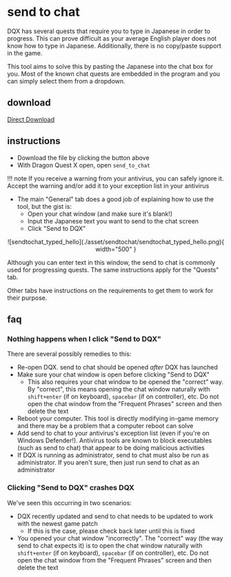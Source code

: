 # send to chat

DQX has several quests that require you to type in Japanese in order to progress. This can prove difficult as your average English player does not know how to type in Japanese. Additionally, there is no copy/paste support in the game.

This tool aims to solve this by pasting the Japanese into the chat box for you. Most of the known chat quests are embedded in the program and you can simply select them from a dropdown.

## download

[Direct Download](https://github.com/dqx-translation-project/dqx-send-to-chat/releases/latest/download/send_to_chat.exe)

## instructions

- Download the file by clicking the button above
- With Dragon Quest X open, open `send_to_chat`

!!! note
    If you receive a warning from your antivirus, you can safely ignore it. Accept the warning and/or add it to your exception list in your antivirus

- The main "General" tab does a good job of explaining how to use the tool, but the gist is:
    - Open your chat window (and make sure it's blank!)
    - Input the Japanese text you want to send to the chat screen
    - Click "Send to DQX"

<center>![sendtochat_typed_hello](./asset/sendtochat/sendtochat_typed_hello.png){ width="500" }</center>

Although you can enter text in this window, the send to chat is commonly used for progressing quests. The same instructions apply for the "Quests" tab.

Other tabs have instructions on the requirements to get them to work for their purpose.

## faq

### Nothing happens when I click "Send to DQX"

There are several possibly remedies to this:

- Re-open DQX. send to chat should be opened _after_ DQX has launched
- Make sure your chat window is open before clicking "Send to DQX"
  - This also requires your chat window to be opened the "correct" way. By "correct", this means opening the chat window naturally with `shift+enter` (if on keyboard), `spacebar` (if on controller), etc. Do not open the chat window from the "Frequent Phrases" screen and then delete the text
- Reboot your computer. This tool is directly modifying in-game memory and there may be a problem that a computer reboot can solve
- Add send to chat to your antivirus's exception list (even if you're on Windows Defender!). Antivirus tools are known to block executables (such as send to chat) that appear to be doing malicious activities
- If DQX is running as administrator, send to chat must also be run as administrator. If you aren't sure, then just run send to chat as an administrator

### Clicking "Send to DQX" crashes DQX

We've seen this occurring in two scenarios:

- DQX recently updated and send to chat needs to be updated to work with the newest game patch
  - If this is the case, please check back later until this is fixed
- You opened your chat window "incorrectly". The "correct" way (the way send to chat expects it) is to open the chat window naturally with `shift+enter` (if on keyboard), `spacebar` (if on controller), etc. Do not open the chat window from the "Frequent Phrases" screen and then delete the text
